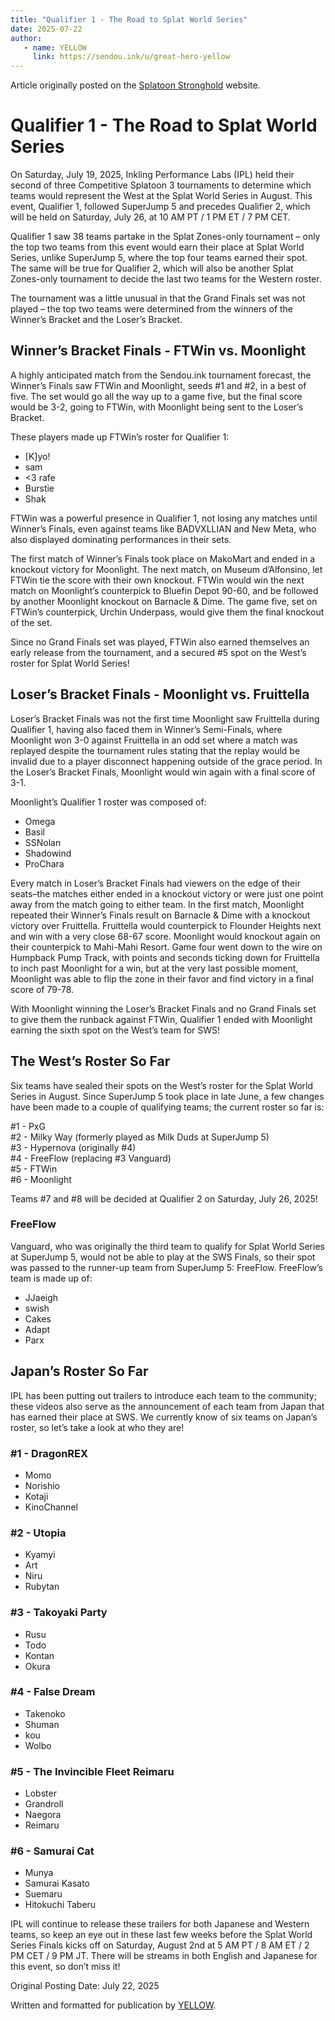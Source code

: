 ```yaml
---
title: "Qualifier 1 - The Road to Splat World Series"
date: 2025-07-22
author:
   - name: YELLOW
     link: https://sendou.ink/u/great-hero-yellow
---
```

Article originally posted on the [Splatoon Stronghold](https://www.splatoonstronghold.com/news/qualifier-1-the-road-to-splat-world-series) website.


# **Qualifier 1 - The Road to Splat World Series**

On Saturday, July 19, 2025, Inkling Performance Labs (IPL) held their second of three Competitive Splatoon 3 tournaments to determine which teams would represent the West at the Splat World Series in August. This event, Qualifier 1, followed SuperJump 5 and precedes Qualifier 2, which will be held on Saturday, July 26, at 10 AM PT / 1 PM ET / 7 PM CET. 

Qualifier 1 saw 38 teams partake in the Splat Zones-only tournament – only the top two teams from this event would earn their place at Splat World Series, unlike SuperJump 5, where the top four teams earned their spot. The same will be true for Qualifier 2, which will also be another Splat Zones-only tournament to decide the last two teams for the Western roster. 

The tournament was a little unusual in that the Grand Finals set was not played – the top two teams were determined from the winners of the Winner’s Bracket and the Loser’s Bracket. 

## **Winner’s Bracket Finals \- FTWin vs. Moonlight** 

A highly anticipated match from the Sendou.ink tournament forecast, the Winner’s Finals saw FTWin and Moonlight, seeds \#1 and \#2, in a best of five. The set would go all the way up to a game five, but the final score would be 3-2, going to FTWin, with Moonlight being sent to the Loser’s Bracket. 

These players made up FTWin’s roster for Qualifier 1: 

- \[K\]yo\!  
- sam   
- \<3 rafe  
- Burstie  
- Shak

FTWin was a powerful presence in Qualifier 1, not losing any matches until Winner’s Finals, even against teams like BADVXLLIAN and New Meta, who also displayed dominating performances in their sets. 

The first match of Winner’s Finals took place on MakoMart and ended in a knockout victory for Moonlight. The next match, on Museum d’Alfonsino, let FTWin tie the score with their own knockout. FTWin would win the next match on Moonlight’s counterpick to Bluefin Depot 90-60, and be followed by another Moonlight knockout on Barnacle & Dime. The game five, set on FTWin’s counterpick, Urchin Underpass, would give them the final knockout of the set.  

Since no Grand Finals set was played, FTWin also earned themselves an early release from the tournament, and a secured \#5 spot on the West’s roster for Splat World Series\! 

## **Loser’s Bracket Finals \- Moonlight vs. Fruittella**

Loser’s Bracket Finals was not the first time Moonlight saw Fruittella during Qualifier 1, having also faced them in Winner’s Semi-Finals, where Moonlight won 3-0 against Fruittella in an odd set where a match was replayed despite the tournament rules stating that the replay would be invalid due to a player disconnect happening outside of the grace period. In the Loser’s Bracket Finals, Moonlight would win again with a final score of 3-1. 

Moonlight’s Qualifier 1 roster was composed of: 

- Omega  
- Basil   
- SSNolan  
- Shadowind  
- ProChara

Every match in Loser’s Bracket Finals had viewers on the edge of their seats–the matches either ended in a knockout victory or were just one point away from the match going to either team. In the first match, Moonlight repeated their Winner’s Finals result on Barnacle & Dime with a knockout victory over Fruittella. Fruittella would counterpick to Flounder Heights next and win with a very close 68-67 score. Moonlight would knockout again on their counterpick to Mahi-Mahi Resort. Game four went down to the wire on Humpback Pump Track, with points and seconds ticking down for Fruittella to inch past Moonlight for a win, but at the very last possible moment, Moonlight was able to flip the zone in their favor and find victory in a final score of 79-78. 

With Moonlight winning the Loser’s Bracket Finals and no Grand Finals set to give them the runback against FTWin, Qualifier 1 ended with Moonlight earning the sixth spot on the West’s team for SWS\! 

## **The West’s Roster So Far**

Six teams have sealed their spots on the West’s roster for the Splat World Series in August. Since SuperJump 5 took place in late June, a few changes have been made to a couple of qualifying teams; the current roster so far is: 

\#1 \- PxG   
\#2 \- Milky Way (formerly played as Milk Duds at SuperJump 5\)  
\#3 \- Hypernova (originally \#4)  
\#4 \- FreeFlow (replacing \#3 Vanguard)  
\#5 \- FTWin  
\#6 \- Moonlight

Teams \#7 and \#8 will be decided at Qualifier 2 on Saturday, July 26, 2025\! 

### **FreeFlow** 

Vanguard, who was originally the third team to qualify for Splat World Series at SuperJump 5, would not be able to play at the SWS Finals, so their spot was passed to the runner-up team from SuperJump 5: FreeFlow. FreeFlow’s team is made up of: 

- JJaeigh  
- swish  
- Cakes  
- Adapt  
- Parx

## **Japan’s Roster So Far**

IPL has been putting out trailers to introduce each team to the community; these videos also serve as the announcement of each team from Japan that has earned their place at SWS. We currently know of six teams on Japan’s roster, so let’s take a look at who they are\! 

### **\#1 \- DragonREX**

* Momo  
* Norishio  
* Kotaji  
* KinoChannel

### **\#2 \- Utopia**

* Kyamyi   
* Art   
* Niru   
* Rubytan 

### **\#3 \- Takoyaki Party**

* Rusu   
* Todo  
* Kontan   
* Okura

### **\#4 \- False Dream**

* Takenoko  
* Shuman  
* kou   
* Wolbo 

### **\#5 \- The Invincible Fleet Reimaru**

* Lobster   
* Grandroll   
* Naegora   
* Reimaru

### **\#6 \- Samurai Cat**

* Munya   
* Samurai Kasato   
* Suemaru   
* Hitokuchi Taberu 

IPL will continue to release these trailers for both Japanese and Western teams, so keep an eye out in these last few weeks before the Splat World Series Finals kicks off on Saturday, August 2nd at 5 AM PT / 8 AM ET / 2 PM CET / 9 PM JT. There will be streams in both English and Japanese for this event, so don’t miss it\! 

Original Posting Date: July 22, 2025

Written and formatted for publication by [YELLOW](https://bsky.app/profile/great-hero-yellow.bsky.social).
